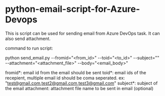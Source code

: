 # python-email-script-for-Azure-Devops
This is script can be used for sending email from Azure DevOps task. It can also send attachment.

command to run script:

python send_email.py --fromid="<from_id>" --toid="<to_id>" --subject="<email subject>" --attachment="<attachment_file>" --body="<email_body>"

fromid*: email id from the email should be sent
toid*: email ids of the recepient, multiple email id should be coma seperated. ex: "test@gmail.com,test2@gmail.com,test3@gmail.com"
subject*: subject of the email
attachment: attachment file name to be sent in email (optional)
